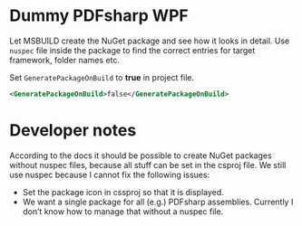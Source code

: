 ﻿# Dummy PDFsharp WPF

Let MSBUILD create the NuGet package and see how it looks in detail.
Use `nuspec` file inside the package to find the correct entries for target framework, folder names etc.

Set `GeneratePackageOnBuild` to **true** in project file.
```XML
<GeneratePackageOnBuild>false</GeneratePackageOnBuild>
```

# Developer notes

According to the docs it should be possible to create NuGet packages without nuspec files, because
all stuff can be set in the csproj file. We still use nuspec because I cannot fix the following issues:

* Set the package icon in cssproj so that it is displayed.
* We want a single package for all (e.g.) PDFsharp assemblies.
  Currently I don’t know how to manage that without a nuspec file.
